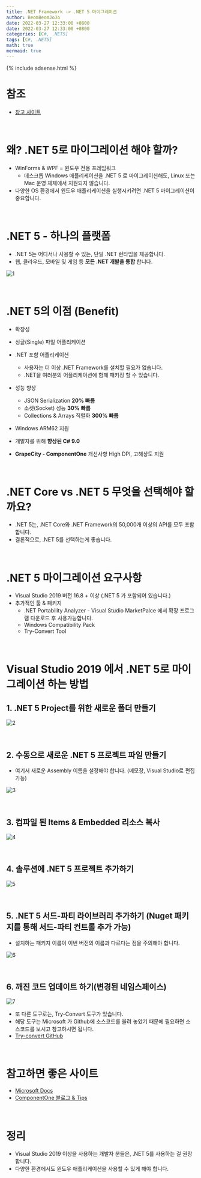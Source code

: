 ```yaml
---
title: .NET Framework -> .NET 5 마이그레이션
author: BeomBeomJoJo
date: 2022-03-27 12:33:00 +0800
date: 2022-03-27 12:33:00 +0800
categories: [C#, .NET5]
tags: [C#, .NET5]
math: true
mermaid: true
---
```


{% include adsense.html %}

# **참조**
* [참고 사이트](https://youtu.be/VJSYk_x_zJc?t=5477)

<br/>

# **왜? .NET 5로 마이그레이션 해야 할까?**
* WinForms & WPF = 윈도우 전용 프레임워크
  * 데스크톱 Windows 애플리케이션을 .NET 5 로 마이그레이션해도, Linux 또는 Mac 운영 체제에서 지원되지 않습니다.
* 다양한 OS 환경에서 윈도우 애플리케이션을 실행시키려면 .NET 5 마이그레이션이 중요합니다.

<br/>

# **.NET 5 - 하나의 플랫폼**
* .NET 5는 어디서나 사용할 수 있는, 단일 .NET 런타임을 제공합니다.
* 웹, 클라우드, 모바일 및 게임 등 **모든 .NET 개발을 통합** 합니다.

![1](https://user-images.githubusercontent.com/22911504/160384415-fb642094-3388-4620-9699-779ac03a8952.png)

<br/>

# **.NET 5의 이점 (Benefit)**
* 확장성
* 싱글(Single) 파일 어플리케이션
* .NET 포함 어플리케이션
  * 사용자는 더 이상 .NET Framework를 설치할 필요가 없습니다.
  * .NET을 여러분의 어플리케이션에 함께 패키징 할 수 있습니다.

* 성능 향상
    * JSON Serialization **20% 빠름**
    * 소켓(Socket) 성능 **30% 빠름**
    * Collections & Arrays 직렬화 **300% 빠름**

* Windows ARM62 지원
* 개발자를 위해 **향상된 C# 9.0**
* **GrapeCity - ComponentOne** 개선사항 High DPI, 고해상도 지원

<br/>

# **.NET Core vs .NET 5 무엇을 선택해야 할까요?**
* .NET 5는, .NET Core와 .NET Framework의 50,000개 이상의 API를 모두 포함합니다.
* 결론적으로, .NET 5를 선택하는게 좋습니다.

<br/>

# **.NET 5 마이그레이션 요구사항**
* Visual Studio 2019 버전 16.8 + 이상 (.NET 5 가 포함되어 있습니다.)
* 추가적인 툴 & 패키지
  * .NET Portability Analyzer - Visual Studio MarketPalce 에서 확장 프로그램 다운로드 후 사용가능합니다.
  * Windows Compatibility Pack
  * Try-Convert Tool

<br/>

# **Visual Studio 2019 에서 .NET 5로 마이그레이션 하는 방법**
## **1. .NET 5 Project를 위한 새로운 폴더 만들기** 

![2](https://user-images.githubusercontent.com/22911504/160384421-be904b65-312f-4508-9466-65ec9a8d7e5d.png)

<br/>

## **2. 수동으로 새로운 .NET 5 프로젝트 파일 만들기** 
   * 여기서 새로운 Assembly 이름을 설정해야 합니다. (메모장, Visual Studio로 편집 가능) 
 
![3](https://user-images.githubusercontent.com/22911504/160384429-f4f9a1db-0e12-4702-af53-dc5fbb769312.png)

<br/>

## **3. 컴파일 된 Items & Embedded 리소스 복사**   

![4](https://user-images.githubusercontent.com/22911504/160384444-fee87253-6f8b-44fd-be6c-e7ed453c5d22.png)

<br/>

## **4. 솔루션에 .NET 5 프로젝트 추가하기**  

![5](https://user-images.githubusercontent.com/22911504/160384446-39d1cca4-8870-46b5-b366-5b847f5cb018.png)

<br/>

## **5. .NET 5 서드-파티 라이브러리 추가하기 (Nuget 패키지를 통해 서드-파티 컨트롤 추가 가능)**
   * 설치하는 패키지 이름이 이번 버전의 이름과 다르다는 점을 주의해야 합니다.  

![6](https://user-images.githubusercontent.com/22911504/160384448-befb936d-630c-4f14-a0f7-98a093564d30.png)

<br/>

## **6. 깨진 코드 업데이트 하기(변경된 네임스페이스)**  

![7](https://user-images.githubusercontent.com/22911504/160384449-f2d0d8ab-245e-4f0a-883e-746c866051fe.png)

* 또 다른 도구로는, Try-Convert 도구가 있습니다.
* 해당 도구는 Microsoft 가 Github에 소스코드를 올려 놓았기 때문에 필요하면 소스코드를 보시고 참고하시면 됩니다.
* [Try-convert GitHub](https://github.com/dotnet/try-convert)

<br/>


# 참고하면 좋은 사이트
* [Microsoft Docs](https://docs.microsoft.com/en-us/dotnet/desktop/winforms/migration/?view=netdeskopt-5.0)
* [ComponentOne 블로그 & Tips](https://bit.ly/3rAj3hx)

<br/>

# 정리
* Visual Studio 2019 이상을 사용하는 개발자 분들은, .NET 5를 사용하는 걸 권장합니다.
* 다양한 환경에서도 윈도우 애플리케이션을 사용할 수 있게 해야 합니다.